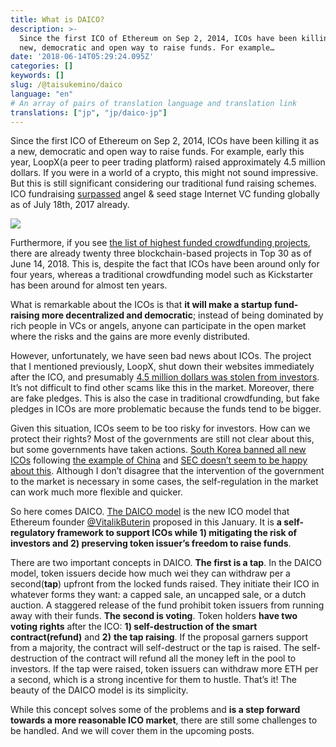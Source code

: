 ```yaml
---
title: What is DAICO?
description: >-
  Since the first ICO of Ethereum on Sep 2, 2014, ICOs have been killing it as a
  new, democratic and open way to raise funds. For example…
date: '2018-06-14T05:29:24.095Z'
categories: []
keywords: []
slug: /@taisukemino/daico
language: "en"
# An array of pairs of translation language and translation link
translations: ["jp", "jp/daico-jp"]
---
```


Since the first ICO of Ethereum on Sep 2, 2014, ICOs have been killing it as a new, democratic and open way to raise funds. For example, early this year, LoopX(a peer to peer trading platform) raised approximately 4.5 million dollars. If you were in a world of a crypto, this might not sound impressive. But this is still significant considering our traditional fund raising schemes. ICO fundraising [surpassed](https://www.cnbc.com/2017/08/09/initial-coin-offerings-surpass-early-stage-venture-capital-funding.html) angel & seed stage Internet VC funding globally as of July 18th, 2017 already.

![](https://cdn-images-1.medium.com/max/800/1*r3CKE8w9NxzrCnWLvhW3oQ.jpeg)

Furthermore, if you see [the list of highest funded crowdfunding projects](https://en.wikipedia.org/wiki/List_of_highest_funded_crowdfunding_projects), there are already twenty three blockchain-based projects in Top 30 as of June 14, 2018. This is, despite the fact that ICOs have been around only for four years, whereas a traditional crowdfunding model such as Kickstarter has been around for almost ten years.

What is remarkable about the ICOs is that **it will make a startup fund-raising more decentralized and democratic**; instead of being dominated by rich people in VCs or angels, anyone can participate in the open market where the risks and the gains are more evenly distributed.

However, unfortunately, we have seen bad news about ICOs. The project that I mentioned previously, LoopX, shut down their websites immediately after the ICO, and presumably [4.5 million dollars was stolen from investors](https://thenextweb.com/hardfork/2018/02/12/cryptocurrency-loopx-scam-ico/). It’s not difficult to find other scams like this in the market. Moreover, there are fake pledges. This is also the case in traditional crowdfunding, but fake pledges in ICOs are more problematic because the funds tend to be bigger.

Given this situation, ICOs seem to be too risky for investors. How can we protect their rights? Most of the governments are still not clear about this, but some governments have taken actions. [South Korea banned all new ICOs](http://uk.businessinsider.com/ico-south-korea-bans-icos-2017-9) following [the example of China](https://techcrunch.com/2017/09/04/chinas-central-bank-has-banned-icos/) and [SEC doesn’t seem to be happy about this](https://techcrunch.com/2017/07/25/sec-regulators-are-coming-after-icos/). Although I don’t disagree that the intervention of the government to the market is necessary in some cases, the self-regulation in the market can work much more flexible and quicker.

So here comes DAICO. [The DAICO model](https://ethresear.ch/t/explanation-of-daicos/465) is the new ICO model that Ethereum founder [@VitalikButerin](https://twitter.com/vitalikbuterin) proposed in this January. It is **a self-regulatory framework to support ICOs while 1) mitigating the risk of investors and 2) preserving token issuer’s freedom to raise funds**.

There are two important concepts in DAICO. **The first is a tap**. In the DAICO model, token issuers decide how much wei they can withdraw per a second(**tap**) upfront from the locked funds raised. They initiate their ICO in whatever forms they want: a capped sale, an uncapped sale, or a dutch auction. A staggered release of the fund prohibit token issuers from running away with their funds. **The second is voting**. Token holders **have two voting rights** after the ICO: **1) self-destruction of the smart contract(refund)** and **2)** **the tap raising**. If the proposal garners support from a majority, the contract will self-destruct or the tap is raised. The self-destruction of the contract will refund all the money left in the pool to investors. If the tap were raised, token issuers can withdraw more ETH per a second, which is a strong incentive for them to hustle. That’s it! The beauty of the DAICO model is its simplicity.

While this concept solves some of the problems and **is a step forward towards a more reasonable ICO market**, there are still some challenges to be handled. And we will cover them in the upcoming posts.
